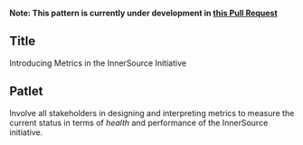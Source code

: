 **Note: This pattern is currently under development in [this Pull
Request](https://github.com/paypal/InnerSourcePatterns/pull/83)**

## Title

Introducing Metrics in the InnerSource Initiative

## Patlet

Involve all stakeholders in designing and interpreting metrics to measure the
current status in terms of _health_ and performance of the InnerSource 
initiative.




